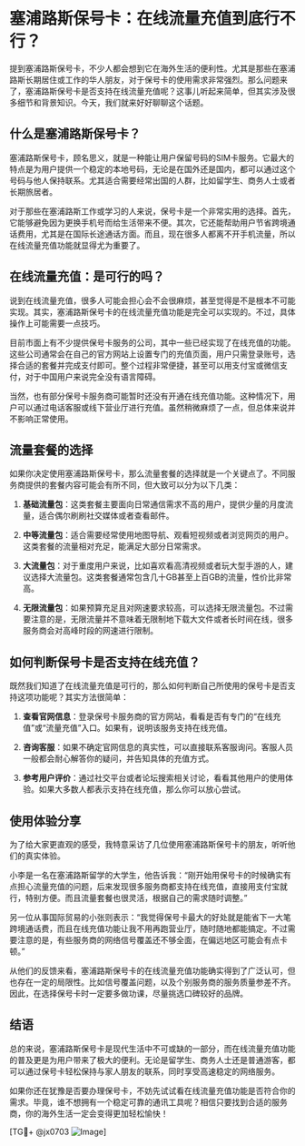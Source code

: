 # 塞浦路斯保号卡：在线流量充值到底行不行？

提到塞浦路斯保号卡，不少人都会想到它在海外生活的便利性。尤其是那些在塞浦路斯长期居住或工作的华人朋友，对于保号卡的使用需求非常强烈。那么问题来了，塞浦路斯保号卡是否支持在线流量充值呢？这事儿听起来简单，但其实涉及很多细节和背景知识。今天，我们就来好好聊聊这个话题。

## 什么是塞浦路斯保号卡？

塞浦路斯保号卡，顾名思义，就是一种能让用户保留号码的SIM卡服务。它最大的特点是为用户提供一个稳定的本地号码，无论是在国外还是国内，都可以通过这个号码与他人保持联系。尤其适合需要经常出国的人群，比如留学生、商务人士或者长期旅居者。

对于那些在塞浦路斯工作或学习的人来说，保号卡是一个非常实用的选择。首先，它能够避免因为更换手机号而给生活带来不便。其次，它还能帮助用户节省跨境通话费用，尤其是在国际长途通话方面。而且，现在很多人都离不开手机流量，所以在线流量充值功能就显得尤为重要了。

## 在线流量充值：是可行的吗？

说到在线流量充值，很多人可能会担心会不会很麻烦，甚至觉得是不是根本不可能实现。其实，塞浦路斯保号卡的在线流量充值功能是完全可以实现的。不过，具体操作上可能需要一点技巧。

目前市面上有不少提供保号卡服务的公司，其中一些已经实现了在线充值的功能。这些公司通常会在自己的官方网站上设置专门的充值页面，用户只需登录账号，选择合适的套餐并完成支付即可。整个过程非常便捷，甚至可以用支付宝或微信支付，对于中国用户来说完全没有语言障碍。

当然，也有部分保号卡服务商可能暂时还没有开通在线充值功能。这种情况下，用户可以通过电话客服或线下营业厅进行充值。虽然稍微麻烦了一点，但总体来说并不影响正常使用。

## 流量套餐的选择

如果你决定使用塞浦路斯保号卡，那么流量套餐的选择就是一个关键点了。不同服务商提供的套餐内容可能会有所不同，但大致可以分为以下几类：

1. **基础流量包**：这类套餐主要面向日常通信需求不高的用户，提供少量的月度流量，适合偶尔刷刷社交媒体或者查看邮件。
   
2. **中等流量包**：适合需要经常使用地图导航、观看短视频或者浏览网页的用户。这类套餐的流量相对充足，能满足大部分日常需求。

3. **大流量包**：对于重度用户来说，比如喜欢看高清视频或者玩大型手游的人，建议选择大流量包。这类套餐通常包含几十GB甚至上百GB的流量，性价比非常高。

4. **无限流量包**：如果预算充足且对网速要求较高，可以选择无限流量包。不过需要注意的是，无限流量并不意味着无限制地下载大文件或者长时间在线，很多服务商会对高峰时段的网速进行限制。

## 如何判断保号卡是否支持在线充值？

既然我们知道了在线流量充值是可行的，那么如何判断自己所使用的保号卡是否支持这项功能呢？其实方法很简单：

1. **查看官网信息**：登录保号卡服务商的官方网站，看看是否有专门的“在线充值”或“流量充值”入口。如果有，说明该服务支持在线充值。

2. **咨询客服**：如果不确定官网信息的真实性，可以直接联系客服询问。客服人员一般都会耐心解答你的疑问，并告知具体的充值方式。

3. **参考用户评价**：通过社交平台或者论坛搜索相关讨论，看看其他用户的使用体验。如果大多数人都表示支持在线充值，那么你可以放心尝试。

## 使用体验分享

为了给大家更直观的感受，我特意采访了几位使用塞浦路斯保号卡的朋友，听听他们的真实体验。

小李是一名在塞浦路斯留学的大学生，他告诉我：“刚开始用保号卡的时候确实有点担心流量充值的问题，后来发现很多服务商都支持在线充值，直接用支付宝就行，特别方便。而且流量套餐也很灵活，根据自己的需求随时调整。”

另一位从事国际贸易的小张则表示：“我觉得保号卡最大的好处就是能省下一大笔跨境通话费，而且在线充值功能让我不用再跑营业厅，随时随地都能搞定。不过需要注意的是，有些服务商的网络信号覆盖还不够全面，在偏远地区可能会有点卡顿。”

从他们的反馈来看，塞浦路斯保号卡的在线流量充值功能确实得到了广泛认可，但也存在一定的局限性。比如信号覆盖问题，以及个别服务商的服务质量参差不齐。因此，在选择保号卡时一定要多做功课，尽量挑选口碑较好的品牌。

## 结语

总的来说，塞浦路斯保号卡是现代生活中不可或缺的一部分，而在线流量充值功能的普及更是为用户带来了极大的便利。无论是留学生、商务人士还是普通游客，都可以通过保号卡轻松保持与家人朋友的联系，同时享受高速稳定的网络服务。

如果你还在犹豫是否要办理保号卡，不妨先试试看在线流量充值功能是否符合你的需求。毕竟，谁不想拥有一个稳定可靠的通讯工具呢？相信只要找到合适的服务商，你的海外生活一定会变得更加轻松愉快！

[TG💪+ @jx0703 ![Image](https://github.com/user-attachments/assets/dbca1d08-cadb-493c-b0ec-ad6f7a83f270)]